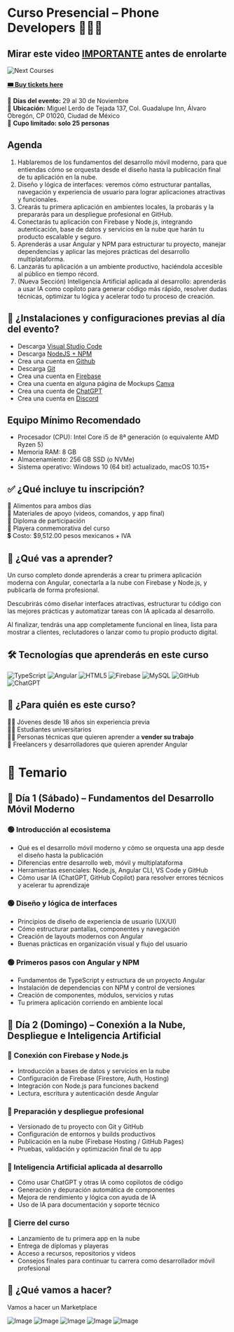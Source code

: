 # Curso Presencial – Phone Developers 📱👨‍💻

## Mirar este video [IMPORTANTE](https://vt.tiktok.com/ZShTnh6MV/) antes de enrolarte

![Next Courses](https://static.wixstatic.com/media/07ff59_8353ff069707463bab959caedc6c17fb~mv2.png)

[**🎟️ Buy tickets here**](https://www.redboyconsulting.com/event-details/phone-developers)

📅 **Días del evento:** 29 al 30 de Noviembre   
📍 **Ubicación:** Miguel Lerdo de Tejada 137, Col. Guadalupe Inn, Álvaro Obregón, CP 01020, Ciudad de México  
🚨 **Cupo limitado: solo 25 personas**

## Agenda

1. Hablaremos de los fundamentos del desarrollo móvil moderno, para que entiendas cómo se orquesta desde el diseño hasta la publicación final de tu aplicación en la nube.
2. Diseño y lógica de interfaces: veremos cómo estructurar pantallas, navegación y experiencia de usuario para lograr aplicaciones atractivas y funcionales.
3. Crearás tu primera aplicación en ambientes locales, la probarás y la prepararás para un despliegue profesional en GitHub.
4. Conectarás tu aplicación con Firebase y Node.js, integrando autenticación, base de datos y servicios en la nube que harán tu producto escalable y seguro.
5. Aprenderás a usar Angular y NPM para estructurar tu proyecto, manejar dependencias y aplicar las mejores prácticas del desarrollo multiplataforma.
6. Lanzarás tu aplicación a un ambiente productivo, haciéndola accesible al público en tiempo récord.
7. (Nueva Sección) Inteligencia Artificial aplicada al desarrollo: aprenderás a usar IA como copiloto para generar código más rápido, resolver dudas técnicas, optimizar tu lógica y acelerar todo tu proceso de creación.


## 📲 ¿Instalaciones y configuraciones previas al día del evento?

- Descarga [Visual Studio Code](https://code.visualstudio.com/Download)
- Descarga [NodeJS + NPM](https://nodejs.org/en)
- Crea una cuenta en [Github](http://github.com)
- Descarga [Git](https://git-scm.com/downloads)
- Crea una cuenta en [Firebase](http://firebase.google.com)
- Crea una cuenta en alguna página de Mockups [Canva](www.canva.com)
- Crea una cuenta de [ChatGPT](http://chatgpt.com)
- Crea una cuenta en [Discord](https://discord.gg/7h3Scw8W)


## Equipo Mínimo Recomendado 

- Procesador (CPU): Intel Core i5 de 8ª generación (o equivalente AMD Ryzen 5)
- Memoria RAM: 8 GB
- Almacenamiento: 256 GB SSD (o NVMe)
- Sistema operativo: Windows 10 (64 bit) actualizado, macOS 10.15+

## ✅ ¿Qué incluye tu inscripción?
🍱 Alimentos para ambos días  
🧳 Materiales de apoyo (videos, comandos, y app final)  
📜 Diploma de participación  
👕 Playera conmemorativa del curso  
💲 Costo: $9,512.00 pesos mexicanos + IVA

## 🧠 ¿Qué vas a aprender?

Un curso completo donde aprenderás a crear tu primera aplicación moderna con Angular, conectarla a la nube con Firebase y Node.js, y publicarla de forma profesional.

Descubrirás cómo diseñar interfaces atractivas, estructurar tu código con las mejores prácticas y automatizar tareas con IA aplicada al desarrollo.

Al finalizar, tendrás una app completamente funcional en línea, lista para mostrar a clientes, reclutadores o lanzar como tu propio producto digital.

## 🛠️ Tecnologías que aprenderás en este curso

![TypeScript](https://img.shields.io/badge/TypeScript-3178C6?style=for-the-badge&logo=typescript&logoColor=white)
![Angular](https://img.shields.io/badge/Angular-DD0031?style=for-the-badge&logo=angular&logoColor=white)
![HTML5](https://img.shields.io/badge/HTML5-E34F26?style=for-the-badge&logo=html5&logoColor=white)
![Firebase](https://img.shields.io/badge/Firebase-FFCA28?style=for-the-badge&logo=firebase&logoColor=black)
![MySQL](https://img.shields.io/badge/MySQL-4479A1?style=for-the-badge&logo=mysql&logoColor=white)
![GitHub](https://img.shields.io/badge/GitHub-181717?style=for-the-badge&logo=github&logoColor=white)
![ChatGPT](https://img.shields.io/badge/ChatGPT-00A67E?style=for-the-badge&logo=openai&logoColor=white)


## 🎯 ¿Para quién es este curso?

👨‍🎓 Jóvenes desde 18 años sin experiencia previa  
👩‍💻 Estudiantes universitarios  
🧑‍🔧 Personas técnicas que quieren aprender a **vender su trabajo**  
🧠 Freelancers y desarrolladores que quieren aprender Angular

# 🧾 Temario

## 🔰 Día 1 (Sábado) – Fundamentos del Desarrollo Móvil Moderno

### 🟢 Introducción al ecosistema

- Qué es el desarrollo móvil moderno y cómo se orquesta una app desde el diseño hasta la publicación
- Diferencias entre desarrollo web, móvil y multiplataforma
- Herramientas esenciales: Node.js, Angular CLI, VS Code y GitHub
- Cómo usar IA (ChatGPT, GitHub Copilot) para resolver errores técnicos y acelerar tu aprendizaje

### 🟢 Diseño y lógica de interfaces

- Principios de diseño de experiencia de usuario (UX/UI)
- Cómo estructurar pantallas, componentes y navegación
- Creación de layouts modernos con Angular
- Buenas prácticas en organización visual y flujo del usuario

### 🟢 Primeros pasos con Angular y NPM

- Fundamentos de TypeScript y estructura de un proyecto Angular
- Instalación de dependencias con NPM y control de versiones
- Creación de componentes, módulos, servicios y rutas
- Tu primera aplicación corriendo en ambiente local

## 🚀 Día 2 (Domingo) – Conexión a la Nube, Despliegue e Inteligencia Artificial

### 🔵 Conexión con Firebase y Node.js

- Introducción a bases de datos y servicios en la nube
- Configuración de Firebase (Firestore, Auth, Hosting)
- Integración con Node.js para funciones backend
- Lectura, escritura y autenticación desde Angular

### 🔵 Preparación y despliegue profesional

- Versionado de tu proyecto con Git y GitHub
- Configuración de entornos y builds productivos
- Publicación en la nube (Firebase Hosting / GitHub Pages)
- Pruebas, validación y optimización final de tu app

### 🔵 Inteligencia Artificial aplicada al desarrollo

- Cómo usar ChatGPT y otras IA como copilotos de código
- Generación y depuración automática de componentes
- Mejora de rendimiento y lógica con ayuda de IA
- Uso de IA para documentación y soporte técnico

### 🔵 Cierre del curso

- Lanzamiento de tu primera app en la nube
- Entrega de diplomas y playeras
- Acceso a recursos, repositorios y videos
- Consejos finales para continuar tu carrera como desarrollador móvil profesional

## 📲 ¿Qué vamos a hacer?

Vamos a hacer un Marketplace

![Image](https://github.com/user-attachments/assets/9a7be8a3-4f0e-444a-baa2-e9ae105a63cc)
![Image](https://github.com/user-attachments/assets/3f9437ae-b565-44fd-9feb-9107a71710f4)
![Image](https://github.com/user-attachments/assets/397d4626-01dd-471e-afe1-502faa52a250)
![Image](https://github.com/user-attachments/assets/c4383512-7a56-43cd-9d1c-950680ff815c)
![Image](https://github.com/user-attachments/assets/e7c5b858-5355-4382-9a60-19174fad6bf4)


